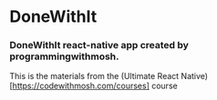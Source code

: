 # DoneWithIt
### DoneWithIt react-native app created by programmingwithmosh.

This is the materials from the (Ultimate React Native)[https://codewithmosh.com/courses] course
